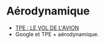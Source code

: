 # Aérodynamique

* [TPE : LE VOL DE L'AVION](http://tpe-vol-avion.e-monsite.com/)
* Google et TPE + aérodynamique.


